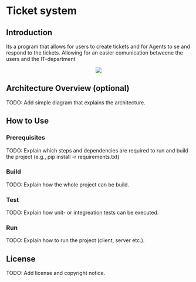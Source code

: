 # Ticket system

## Introduction

Its a program that allows for users to create tickets and for Agents to se and respond to the tickets. 
Allowing for an easier comunication betweene the users and the IT-department

<p align="center"><img src=screenshots/Skärmbild 2024-10-25 132413.png></p>


## Architecture Overview (optional)

TODO: Add simple diagram that explains the architecture.

## How to Use

### Prerequisites

TODO: Explain which steps and dependencies are required to run and build the project (e.g., pip install -r requirements.txt)

### Build

TODO: Explain how the whole project can be build.

### Test

TODO: Explain how unit- or integreation tests can be executed.

### Run

TODO: Explain how to run the project (client, server etc.).

## License

TODO: Add license and copyright notice.
